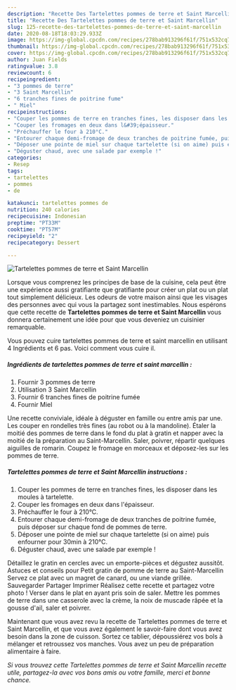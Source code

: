 ```yaml
---
description: "Recette Des Tartelettes pommes de terre et Saint Marcellin"
title: "Recette Des Tartelettes pommes de terre et Saint Marcellin"
slug: 125-recette-des-tartelettes-pommes-de-terre-et-saint-marcellin
date: 2020-08-18T18:03:29.933Z
image: https://img-global.cpcdn.com/recipes/278bab913296f61f/751x532cq70/tartelettes-pommes-de-terre-et-saint-marcellin-photo-principale-de-la-recette.jpg
thumbnail: https://img-global.cpcdn.com/recipes/278bab913296f61f/751x532cq70/tartelettes-pommes-de-terre-et-saint-marcellin-photo-principale-de-la-recette.jpg
cover: https://img-global.cpcdn.com/recipes/278bab913296f61f/751x532cq70/tartelettes-pommes-de-terre-et-saint-marcellin-photo-principale-de-la-recette.jpg
author: Juan Fields
ratingvalue: 3.8
reviewcount: 6
recipeingredient:
- "3 pommes de terre"
- "3 Saint Marcellin"
- "6 tranches fines de poitrine fume"
- " Miel"
recipeinstructions:
- "Couper les pommes de terre en tranches fines, les disposer dans les moules à tartelette."
- "Couper les fromages en deux dans l&#39;épaisseur."
- "Préchauffer le four à 210°C."
- "Entourer chaque demi-fromage de deux tranches de poitrine fumée, puis déposer sur chaque fond de pommes de terre."
- "Déposer une pointe de miel sur chaque tartelette (si on aime) puis enfourner pour 30min à 210°C."
- "Déguster chaud, avec une salade par exemple !"
categories:
- Resep
tags:
- tartelettes
- pommes
- de

katakunci: tartelettes pommes de 
nutrition: 240 calories
recipecuisine: Indonesian
preptime: "PT33M"
cooktime: "PT57M"
recipeyield: "2"
recipecategory: Dessert

---
```



![Tartelettes pommes de terre et Saint Marcellin](https://img-global.cpcdn.com/recipes/278bab913296f61f/751x532cq70/tartelettes-pommes-de-terre-et-saint-marcellin-photo-principale-de-la-recette.jpg)

Lorsque vous comprenez les principes de base de la cuisine, cela peut être une expérience aussi gratifiante que gratifiante pour créer un plat ou un plat tout simplement délicieux. Les odeurs de votre maison ainsi que les visages des personnes avec qui vous la partagez sont inestimables. Nous espérons que cette recette de <strong> Tartelettes pommes de terre et Saint Marcellin </strong> vous donnera certainement une idée pour que vous deveniez un cuisinier remarquable.

<!--inarticleads1-->

Vous pouvez cuire tartelettes pommes de terre et saint marcellin en utilisant 4 Ingrédients et 6 pas. Voici comment vous cuire il.

##### Ingrédients de tartelettes pommes de terre et saint marcellin :

1. Fournir 3 pommes de terre
1. Utilisation 3 Saint Marcellin
1. Fournir 6 tranches fines de poitrine fumée
1. Fournir  Miel


Une recette conviviale, idéale à déguster en famille ou entre amis par une. Les couper en rondelles très fines (au robot ou à la mandoline). Étaler la moitié des pommes de terre dans le fond du plat à gratin et napper avec la moitié de la préparation au Saint-Marcellin. Saler, poivrer, répartir quelques aiguilles de romarin. Coupez le fromage en morceaux et déposez-les sur les pommes de terre. 

<!--inarticleads2-->

##### Tartelettes pommes de terre et Saint Marcellin instructions :

1. Couper les pommes de terre en tranches fines, les disposer dans les moules à tartelette.
1. Couper les fromages en deux dans l&#39;épaisseur.
1. Préchauffer le four à 210°C.
1. Entourer chaque demi-fromage de deux tranches de poitrine fumée, puis déposer sur chaque fond de pommes de terre.
1. Déposer une pointe de miel sur chaque tartelette (si on aime) puis enfourner pour 30min à 210°C.
1. Déguster chaud, avec une salade par exemple !


Détaillez le gratin en cercles avec un emporte-pièces et dégustez aussitôt. Astuces et conseils pour Petit gratin de pomme de terre au Saint-Marcellin Servez ce plat avec un magret de canard, ou une viande grillée. Sauvegarder Partager Imprimer Réalisez cette recette et partagez votre photo ! Verser dans le plat en ayant pris soin de saler. Mettre les pommes de terre dans une casserole avec la crème, la noix de muscade râpée et la gousse d&#39;ail, saler et poivrer. 

<!--inarticleads1-->

<p>
Maintenant que vous avez revu la recette de Tartelettes pommes de terre et Saint Marcellin, et que vous avez également le savoir-faire dont vous avez besoin dans la zone de cuisson. Sortez ce tablier, dépoussiérez vos bols à mélanger et retroussez vos manches. Vous avez un peu de préparation alimentaire à faire.
</p>

<p>
<i>Si vous trouvez cette Tartelettes pommes de terre et Saint Marcellin recette utile, partagez-la avec vos bons amis ou votre famille, merci et bonne chance.</i>
</p>
